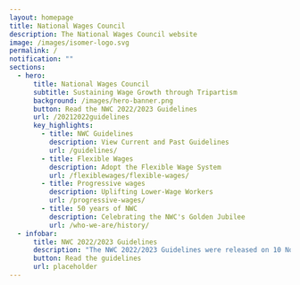 ```yaml
---
layout: homepage
title: National Wages Council
description: The National Wages Council website
image: /images/isomer-logo.svg
permalink: /
notification: ""
sections:
  - hero:
      title: National Wages Council
      subtitle: Sustaining Wage Growth through Tripartism
      background: /images/hero-banner.png
      button: Read the NWC 2022/2023 Guidelines
      url: /20212022guidelines
      key_highlights:
        - title: NWC Guidelines
          description: View Current and Past Guidelines
          url: /guidelines/
        - title: Flexible Wages
          description: Adopt the Flexible Wage System
          url: /flexiblewages/flexible-wages/
        - title: Progressive wages
          description: Uplifting Lower-Wage Workers
          url: /progressive-wages/
        - title: 50 years of NWC
          description: Celebrating the NWC's Golden Jubilee
          url: /who-we-are/history/
  - infobar:
      title: NWC 2022/2023 Guidelines
      description: "The NWC 2022/2023 Guidelines were released on 10 November 2023. "
      button: Read the guidelines
      url: placeholder
---
```

